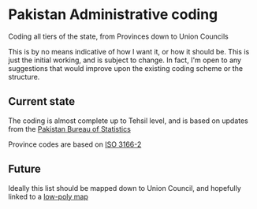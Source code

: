 # Pakistan Administrative coding
Coding all tiers of the state, from Provinces down to Union Councils

This is by no means indicative of how I want it, or how it should be. This is just the initial working, and is subject to change. In fact, I'm open to any suggestions that would improve upon the existing coding scheme or the structure. 

## Current state ##
The coding is almost complete up to Tehsil level, and is based on updates from the [Pakistan Bureau of Statistics](http://www.pbs.gov.pk/sites/default/files/LIST%20OF%20DISTRICTS%20%26%20TEHSILS.pdf)

Province codes are based on [ISO 3166-2](https://en.wikipedia.org/wiki/ISO_3166-2:PK)

## Future ##
Ideally this list should be mapped down to Union Council, and hopefully linked to a [low-poly map](https://commons.wikimedia.org/wiki/File:Pakistan_Districts.svg)
